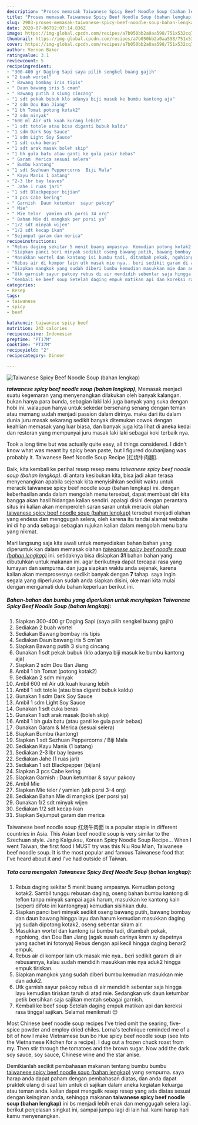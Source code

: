 ```yaml
---
description: "Proses memasak Taiwanese Spicy Beef Noodle Soup (bahan lengkap) yang simpel"
title: "Proses memasak Taiwanese Spicy Beef Noodle Soup (bahan lengkap) yang simpel"
slug: 2903-proses-memasak-taiwanese-spicy-beef-noodle-soup-bahan-lengkap-yang-simpel
date: 2020-07-06T02:07:14.836Z
image: https://img-global.cpcdn.com/recipes/a7b050bb2a0aa598/751x532cq70/taiwanese-spicy-beef-noodle-soup-bahan-lengkap-foto-resep-utama.jpg
thumbnail: https://img-global.cpcdn.com/recipes/a7b050bb2a0aa598/751x532cq70/taiwanese-spicy-beef-noodle-soup-bahan-lengkap-foto-resep-utama.jpg
cover: https://img-global.cpcdn.com/recipes/a7b050bb2a0aa598/751x532cq70/taiwanese-spicy-beef-noodle-soup-bahan-lengkap-foto-resep-utama.jpg
author: Vernon Baker
ratingvalue: 3.1
reviewcount: 5
recipeingredient:
- "300-400 gr Daging Sapi saya pilih sengkel buang gajih"
- "2 buah wortel"
- " Bawang bombay iris tipis"
- " Daun bawang iris 5 cman"
- " Bawang putih 3 siung cincang"
- "1 sdt pekak bubuk klo adanya biji masuk ke bumbu kantong aja"
- "2 sdm Dou Ban Jiang"
- "1 bh Tomat potong kotak2"
- "2 sdm minyak"
- "600 ml Air utk kuah kurang lebih"
- "1 sdt totole atau bisa diganti bubuk kaldu"
- "1 sdm Dark Soy Sauce"
- "1 sdm Light Soy Sauce"
- "1 sdt cuka beras"
- "1 sdt arak masak boleh skip"
- "1 bh gula batu atau ganti ke gula pasir bebas"
- " Garam  Merica sesuai selera"
- " Bumbu kantong"
- "1 sdt Sezhuan Peppercorns  Biji Mala"
- " Kayu Manis 1 batang"
- "2-3 lbr bay leaves"
- " Jahe 1 ruas jari"
- "1 sdt Blackpepper bijian"
- "3 pcs Cabe kering"
- " Garnish  Daun ketumbar  sayur pakcoy"
- " Mie"
- " Mie telor  yamien utk porsi 34 org"
- " Bahan Mie di mangkok per porsi ya"
- "1/2 sdt minyak wijen"
- "1/2 sdt kecap ikan"
- "Sejumput garam dan merica"
recipeinstructions:
- "Rebus daging sekitar 5 menit buang ampasnya. Kemudian potong kotak2. Sambil tunggu rebusan daging, oseng bahan bumbu kantong di teflon tanpa minyak sampai agak harum, masukkan ke kantong kain (seperti difoto ini kantongnya) kemudian sisihkan dulu."
- "Siapkan panci beri minyak sedikit oseng bawang putih, bawang bombay dan daun bawang hingga layu dan harum kemudian masukkan daging yg sudah dipotong kotak2, oseng sebentar siram air."
- "Masukkan wortel dan kantong isi bumbu tadi, ditambah pekak, ngohiong, dan Dou Ban Jiang (agak susah carinya kmrn sy dapetnya yang sachet ini fotonya) Rebus dengan api kecil hingga daging benar2 empuk."
- "Rebus air di kompor lain utk masak mie nya.. beri sedikit garam di air rebusannya, kalau sudah mendidih masukkan mie nya aduk2 hingga empuk tiriskan."
- "Siapkan mangkok yang sudah diberi bumbu kemudian masukkan mie dan aduk2."
- "Utk garnish sayur pakcoy rebus di air mendidih sebentar saja hingga layu kemudian tiriskan taruh di atad mie. Sedangkan utk daun ketumbar petik bersihkan saja sajikan mentah sebagai garnish."
- "Kembali ke beef soup Setelah daging empuk matikan api dan koreksi rasa tinggal sajikan. Selamat menikmati 😊"
categories:
- Resep
tags:
- taiwanese
- spicy
- beef

katakunci: taiwanese spicy beef 
nutrition: 243 calories
recipecuisine: Indonesian
preptime: "PT17M"
cooktime: "PT37M"
recipeyield: "2"
recipecategory: Dinner

---
```



![Taiwanese Spicy Beef Noodle Soup (bahan lengkap)](https://img-global.cpcdn.com/recipes/a7b050bb2a0aa598/751x532cq70/taiwanese-spicy-beef-noodle-soup-bahan-lengkap-foto-resep-utama.jpg)

<b><i>taiwanese spicy beef noodle soup (bahan lengkap)</i></b>, Memasak menjadi suatu kegemaran yang menyenangkan dilakukan oleh banyak kalangan. bukan hanya para bunda, sebagian laki laki juga banyak yang suka dengan hobi ini. walaupun hanya untuk sekedar bersenang senang dengan teman atau memang sudah menjadi passion dalam dirinya. maka dari itu dalam dunia juru masak sekarang sedikit banyak ditemukan cowok dengan keahlian memasak yang luar biasa, dan banyak juga kita lihat di aneka kedai dan restoran yang mempunyai juru masak laki laki sebagai koki terbaik nya.

Took a long time but was actually quite easy, all things considered. I didn&#39;t know what was meant by spicy bean paste, but I figured doubanjiang was probably it. Taiwanese Beef Noodle Soup Recipe [红烧牛肉麺].

Baik, kita kembali ke perihal resep resep menu <i>taiwanese spicy beef noodle soup (bahan lengkap)</i>. di antara kesibukan kita, bisa jadi akan terasa menyenangkan apabila sejenak kita menyisihkan sedikit waktu untuk meracik taiwanese spicy beef noodle soup (bahan lengkap) ini. dengan keberhasilan anda dalam mengolah menu tersebut, dapat membuat diri kita bangga akan hasil hidangan kalian sendiri. apalagi disini dengan perantara situs ini kalian akan memperoleh saran saran untuk meracik olahan <u>taiwanese spicy beef noodle soup (bahan lengkap)</u> tersebut menjadi olahan yang endess dan menggugah selera, oleh karena itu tandai alamat website ini di hp anda sebagai sebagian rujukan kalian dalam mengolah menu baru yang nikmat.


Mari langsung saja kita awali untuk menyediakan bahan bahan yang diperuntuk kan dalam memasak olahan <u><i>taiwanese spicy beef noodle soup (bahan lengkap)</i></u> ini. setidaknya bisa disiapkan <b>31</b> bahan bahan yang dibutuhkan untuk makanan ini. agar berikutnya dapat tercapai rasa yang lumayan dan sempurna. dan juga siapkan waktu anda sejenak, karena kalian akan memprosesnya sedikit banyak dengan <b>7</b> tahap. saya ingin segala yang diperlukan sudah anda siapkan disini, oke mari kita mulai dengan mengamati dulu bahan keperluan berikut ini.

<!--inarticleads1-->

##### Bahan-bahan dan bumbu yang diperlukan untuk menyiapkan Taiwanese Spicy Beef Noodle Soup (bahan lengkap):

1. Siapkan 300-400 gr Daging Sapi (saya pilih sengkel buang gajih)
1. Sediakan 2 buah wortel
1. Sediakan  Bawang bombay iris tipis
1. Sediakan  Daun bawang iris 5 cm&#39;an
1. Siapkan  Bawang putih 3 siung cincang
1. Gunakan 1 sdt pekak bubuk (klo adanya biji masuk ke bumbu kantong aja)
1. Siapkan 2 sdm Dou Ban Jiang
1. Ambil 1 bh Tomat (potong kotak2)
1. Sediakan 2 sdm minyak
1. Ambil 600 ml Air utk kuah kurang lebih
1. Ambil 1 sdt totole (atau bisa diganti bubuk kaldu)
1. Gunakan 1 sdm Dark Soy Sauce
1. Ambil 1 sdm Light Soy Sauce
1. Gunakan 1 sdt cuka beras
1. Gunakan 1 sdt arak masak (boleh skip)
1. Ambil 1 bh gula batu (atau ganti ke gula pasir bebas)
1. Gunakan  Garam &amp; Merica (sesuai selera)
1. Siapkan  Bumbu (kantong)
1. Siapkan 1 sdt Sezhuan Peppercorns / Biji Mala
1. Sediakan  Kayu Manis (1 batang)
1. Sediakan 2-3 lbr bay leaves
1. Sediakan  Jahe (1 ruas jari)
1. Sediakan 1 sdt Blackpepper (bijian)
1. Siapkan 3 pcs Cabe kering
1. Siapkan  Garnish : Daun ketumbar &amp; sayur pakcoy
1. Ambil  Mie
1. Siapkan  Mie telor / yamien (utk porsi 3-4 org)
1. Sediakan  Bahan Mie di mangkok (per porsi ya)
1. Gunakan 1/2 sdt minyak wijen
1. Sediakan 1/2 sdt kecap ikan
1. Siapkan Sejumput garam dan merica


Taiwanese beef noodle soup 红烧牛肉面 is a popular staple in different countries in Asia. This Asian beef noodle soup is very similar to the Szechuan style. Jang Kalguksu, Korean Spicy Noodle Soup Recipe… When I went Taiwan, the first food I MUST try was this Niu Rou Mian, Taiwanese beef noodle soup. It is the most popular and famous Taiwanese food that I&#39;ve heard about it and I&#39;ve had outside of Taiwan. 

<!--inarticleads2-->

##### Tata cara mengolah Taiwanese Spicy Beef Noodle Soup (bahan lengkap):

1. Rebus daging sekitar 5 menit buang ampasnya. Kemudian potong kotak2. Sambil tunggu rebusan daging, oseng bahan bumbu kantong di teflon tanpa minyak sampai agak harum, masukkan ke kantong kain (seperti difoto ini kantongnya) kemudian sisihkan dulu.
1. Siapkan panci beri minyak sedikit oseng bawang putih, bawang bombay dan daun bawang hingga layu dan harum kemudian masukkan daging yg sudah dipotong kotak2, oseng sebentar siram air.
1. Masukkan wortel dan kantong isi bumbu tadi, ditambah pekak, ngohiong, dan Dou Ban Jiang (agak susah carinya kmrn sy dapetnya yang sachet ini fotonya) Rebus dengan api kecil hingga daging benar2 empuk.
1. Rebus air di kompor lain utk masak mie nya.. beri sedikit garam di air rebusannya, kalau sudah mendidih masukkan mie nya aduk2 hingga empuk tiriskan.
1. Siapkan mangkok yang sudah diberi bumbu kemudian masukkan mie dan aduk2.
1. Utk garnish sayur pakcoy rebus di air mendidih sebentar saja hingga layu kemudian tiriskan taruh di atad mie. Sedangkan utk daun ketumbar petik bersihkan saja sajikan mentah sebagai garnish.
1. Kembali ke beef soup Setelah daging empuk matikan api dan koreksi rasa tinggal sajikan. Selamat menikmati 😊


Most Chinese beef noodle soup recipes I&#39;ve tried omit the searing, five-spice powder and employ dried chiles. Lorna&#39;s technique reminded me of a bit of how I make Vietnamese bun bo Hue spicy beef noodle soup (see Into the Vietnamese Kitchen for a recipe). I dug out a frozen chuck roast from my. Then stir through the tomatoes and the brown sugar. Now add the dark soy sauce, soy sauce, Chinese wine and the star anise. 

Demikianlah sedikit pembahasan makanan tentang bumbu bumbu <u>taiwanese spicy beef noodle soup (bahan lengkap)</u> yang sempurna. saya harap anda dapat paham dengan pembahasan diatas, dan anda dapat praktek ulang di saat lain untuk di sajikan dalam aneka kegiatan keluarga atau teman anda. kalian dapat mengulik resep resep yang ada diatas sesuai dengan keinginan anda, sehingga makanan <b>taiwanese spicy beef noodle soup (bahan lengkap)</b> ini bs menjadi lebih enak dan menggugah selera lagi. berikut penjelasan singkat ini, sampai jumpa lagi di lain hal. kami harap hari kamu menyenangkan.
